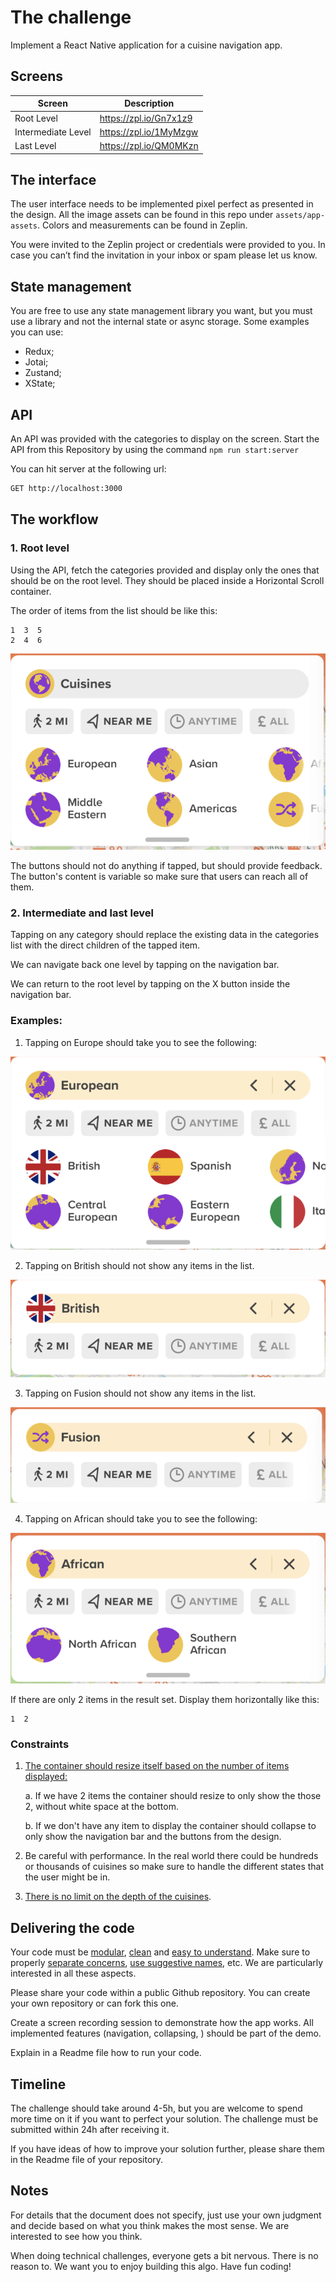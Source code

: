 # The challenge

Implement a React Native application for a cuisine navigation app.

## Screens

| Screen             | Description            |
| ------------------ | ---------------------- |
| Root Level         | https://zpl.io/Gn7x1z9 |
| Intermediate Level | https://zpl.io/1MyMzgw |
| Last Level         | https://zpl.io/QM0MKzn |

## The interface

The user interface needs to be implemented pixel perfect as presented in the design.
All the image assets can be found in this repo under `assets/app-assets`. Colors and measurements can be found in Zeplin.

You were invited to the Zeplin project or credentials were provided to you. In case you can’t find the invitation in your inbox or spam please let us know.

## State management

You are free to use any state management library you want, but you must use a library and not the internal state or async storage.
Some examples you can use:

- Redux;
- Jotai;
- Zustand;
- XState;

## API

An API was provided with the categories to display on the screen.
Start the API from this Repository by using the command `npm run start:server`

You can hit server at the following url:

```bash
GET http://localhost:3000
```

## The workflow

### 1. Root level

Using the API, fetch the categories provided and display only the ones that should be on the root level.
They should be placed inside a Horizontal Scroll container.

The order of items from the list should be like this:

```
1  3  5
2  4  6
```

![step-one](/assets/examples/step-one.png)

The buttons should not do anything if tapped, but should provide feedback. The button's content is variable so make sure that users can reach all of them.

### 2. Intermediate and last level

Tapping on any category should replace the existing data in the categories list with the direct children of the tapped item.

We can navigate back one level by tapping on the navigation bar.

We can return to the root level by tapping on the X button inside the navigation bar.

### Examples:

1. Tapping on Europe should take you to see the following:

![example-one-step-two](/assets/examples/example-one-step-two.png)

2. Tapping on British should not show any items in the list.

![example-one-step-three](/assets/examples/example-one-step-three.png)

3. Tapping on Fusion should not show any items in the list.

![example-two-step-twp](/assets/examples/example-two-step-two.png)

4. Tapping on African should take you to see the following:

![example-three-step-two](/assets/examples/example-three-step-two.png)

If there are only 2 items in the result set. Display them horizontally like this:

```
1  2
```

### Constraints

1. <u>The container should resize itself based on the number of items displayed:</u>

   a. If we have 2 items the container should resize to only show the those 2, without white space at the bottom.

   b. If we don't have any item to display the container should collapse to only show the navigation bar and the buttons from the design.

2. Be careful with performance. In the real world there could be hundreds or thousands of cuisines so make sure to handle the different states that the user might be in.
3. <u>There is no limit on the depth of the cuisines</u>.

## Delivering the code

Your code must be <u>modular</u>, <u>clean</u> and <u>easy to understand</u>. Make sure to properly <u>separate concerns</u>, <u>use suggestive names</u>, etc. We are particularly interested in all these aspects.

Please share your code within a public Github repository. You can create your own repository or can fork this one.

Create a screen recording session to demonstrate how the app works. All implemented features (navigation, collapsing, ) should be part of the demo.

Explain in a Readme file how to run your code.

## Timeline

The challenge should take around 4-5h, but you are welcome to spend more time on it if you want to perfect your solution. The challenge must be submitted within 24h after receiving it.

If you have ideas of how to improve your solution further, please share them in the Readme file of your repository.

## Notes

For details that the document does not specify, just use your own judgment and decide based on what you think makes the most sense. We are interested to see how you think.

When doing technical challenges, everyone gets a bit nervous. There is no reason to. We want you to enjoy building this algo. Have fun coding!
